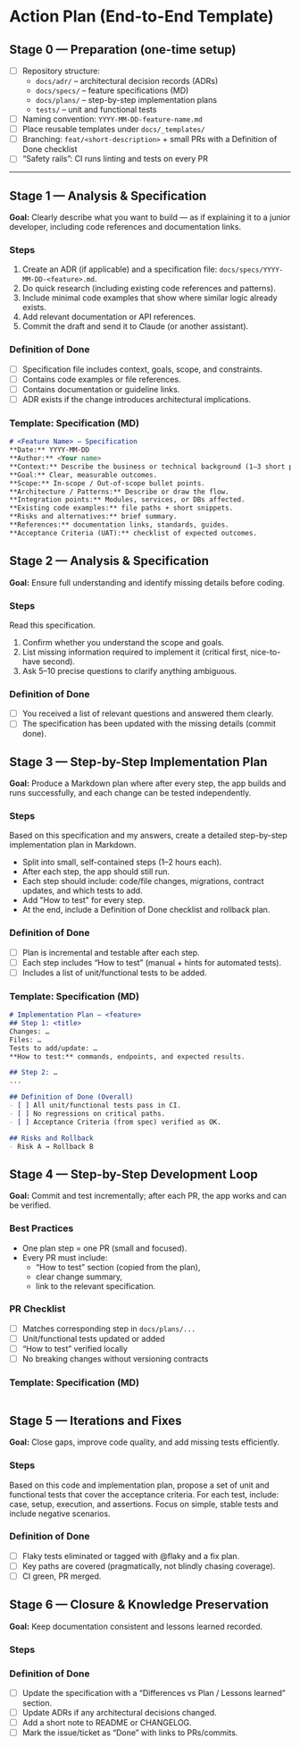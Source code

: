 # Action Plan (End-to-End Template)

## Stage 0 — Preparation (one-time setup)
- [ ] Repository structure:
  - `docs/adr/` – architectural decision records (ADRs)
  - `docs/specs/` – feature specifications (MD)
  - `docs/plans/` – step-by-step implementation plans
  - `tests/` – unit and functional tests
- [ ] Naming convention: `YYYY-MM-DD-feature-name.md`
- [ ] Place reusable templates under `docs/_templates/`
- [ ] Branching: `feat/<short-description>` + small PRs with a Definition of Done checklist
- [ ] “Safety rails”: CI runs linting and tests on every PR

---

## Stage 1 — Analysis & Specification
**Goal:** Clearly describe what you want to build — as if explaining it to a junior developer, including code references and documentation links.

### Steps
1. Create an ADR (if applicable) and a specification file: `docs/specs/YYYY-MM-DD-<feature>.md`.
2. Do quick research (including existing code references and patterns).
3. Include minimal code examples that show where similar logic already exists.
4. Add relevant documentation or API references.
5. Commit the draft and send it to Claude (or another assistant).

### Definition of Done
- [ ] Specification file includes context, goals, scope, and constraints.
- [ ] Contains code examples or file references.
- [ ] Contains documentation or guideline links.
- [ ] ADR exists if the change introduces architectural implications.

### Template: Specification (MD)
```markdown
# <Feature Name> — Specification
**Date:** YYYY-MM-DD  
**Author:** <Your name>  
**Context:** Describe the business or technical background (1–3 short paragraphs).  
**Goal:** Clear, measurable outcomes.  
**Scope:** In-scope / Out-of-scope bullet points.  
**Architecture / Patterns:** Describe or draw the flow.  
**Integration points:** Modules, services, or DBs affected.  
**Existing code examples:** file paths + short snippets.  
**Risks and alternatives:** brief summary.  
**References:** documentation links, standards, guides.  
**Acceptance Criteria (UAT):** checklist of expected outcomes.
```

## Stage 2 — Analysis & Specification
**Goal:** Ensure full understanding and identify missing details before coding.

### Steps
Read this specification.
1) Confirm whether you understand the scope and goals.
2) List missing information required to implement it (critical first, nice-to-have second).
3) Ask 5–10 precise questions to clarify anything ambiguous.

### Definition of Done
- [ ] You received a list of relevant questions and answered them clearly.
- [ ] The specification has been updated with the missing details (commit done).

## Stage 3 — Step-by-Step Implementation Plan
**Goal:** Produce a Markdown plan where after every step, the app builds and runs successfully, and each change can be tested independently.

### Steps
Based on this specification and my answers, create a detailed step-by-step implementation plan in Markdown.
- Split into small, self-contained steps (1–2 hours each).
- After each step, the app should still run.
- Each step should include: code/file changes, migrations, contract updates, and which tests to add.
- Add "How to test" for every step.
- At the end, include a Definition of Done checklist and rollback plan.

### Definition of Done
- [ ] Plan is incremental and testable after each step.
- [ ] Each step includes “How to test” (manual + hints for automated tests).
- [ ] Includes a list of unit/functional tests to be added.

### Template: Specification (MD)
```markdown
# Implementation Plan — <feature>
## Step 1: <title>
Changes: …  
Files: …  
Tests to add/update: …  
**How to test:** commands, endpoints, and expected results.

## Step 2: …
...

## Definition of Done (Overall)
- [ ] All unit/functional tests pass in CI.
- [ ] No regressions on critical paths.
- [ ] Acceptance Criteria (from spec) verified as OK.

## Risks and Rollback
- Risk A → Rollback B
```

## Stage 4 — Step-by-Step Development Loop
**Goal:** Commit and test incrementally; after each PR, the app works and can be verified.

### Best Practices
- One plan step = one PR (small and focused).
- Every PR must include:
    - “How to test” section (copied from the plan),
    - clear change summary,
    - link to the relevant specification.

### PR Checklist
- [ ] Matches corresponding step in `docs/plans/...`
- [ ] Unit/functional tests updated or added
- [ ] “How to test” verified locally
- [ ] No breaking changes without versioning contracts

### Template: Specification (MD)
```markdown
```

## Stage 5 — Iterations and Fixes
**Goal:** Close gaps, improve code quality, and add missing tests efficiently.

### Steps
Based on this code and implementation plan, propose a set of unit and functional tests
that cover the acceptance criteria.
For each test, include: case, setup, execution, and assertions.
Focus on simple, stable tests and include negative scenarios.

### Definition of Done
- [ ] Flaky tests eliminated or tagged with @flaky and a fix plan.
- [ ] Key paths are covered (pragmatically, not blindly chasing coverage).
- [ ] CI green, PR merged.

## Stage 6 — Closure & Knowledge Preservation
**Goal:** Keep documentation consistent and lessons learned recorded.

### Steps

### Definition of Done
- [ ] Update the specification with a “Differences vs Plan / Lessons learned” section.
- [ ] Update ADRs if any architectural decisions changed.
- [ ] Add a short note to README or CHANGELOG.
- [ ] Mark the issue/ticket as “Done” with links to PRs/commits.